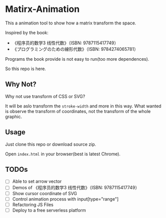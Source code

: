 # Matirx-Animation

This a animation tool to show how a matrix transform the space.

Inspired by the book:

- 《程序员的数学3 线性代数》（ISBN: 9787115417749）
- 《プログラミングのための線形代数》（ISBN: 9784274065781）

Programs the book provide is not easy to run(too more dependences).

So this repo is here.

## Why Not?

Why not use transform of CSS or SVG?

It will be aslo transform the `stroke-width` and more in this way. What wanted is observe the transform of coordinates, not the transform of the whole graphic.

## Usage

Just clone this repo or download source zip.

Open `index.html` in your browser(best is latest Chrome).

## TODOs

- [ ] Able to set arrow vector
- [ ] Demos of 《程序员的数学3 线性代数》（ISBN: 9787115417749）
- [ ] Show cursor coordinate of SVG
- [ ] Control animation process with input\[type="range"\]
- [ ] Refactoring JS Files
- [ ] Deploy to a free serverless platform
